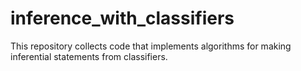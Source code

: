 inference_with_classifiers
==========================

This repository collects code that implements algorithms for making inferential statements from classifiers.